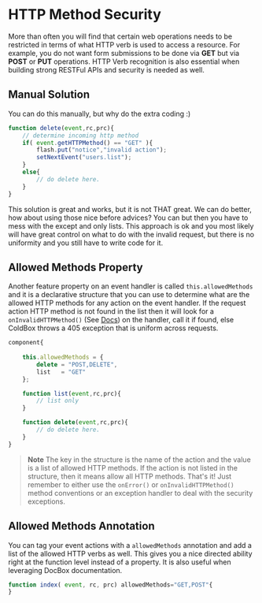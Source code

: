 # HTTP Method Security

More than often you will find that certain web operations needs to be restricted in terms of what HTTP verb is used to access a resource. For example, you do not want form submissions to be done via **GET** but via **POST** or **PUT** operations. HTTP Verb recognition is also essential when building strong RESTFul APIs and security is needed as well.

## Manual Solution
You can do this manually, but why do the extra coding :)

```js
function delete(event,rc,prc){
	// determine incoming http method
	if( event.getHTTPMethod() == "GET" ){
		flash.put("notice","invalid action");
		setNextEvent("users.list");
	}
	else{
		// do delete here.
	}
}
```

This solution is great and works, but it is not THAT great. We can do better, how about using those nice before advices? You can but then you have to mess with the except and only lists. This approach is ok and you most likely will have great control on what to do with the invalid request, but there is no uniformity and you still have to write code for it.

## Allowed Methods Property

Another feature property on an event handler is called <code>this.allowedMethods</code> and it is a declarative structure that you can use to determine what are the allowed HTTP methods for any action on the event handler. If the request action HTTP method is not found in the list then it will look for a <code>onInvalidHTTPMethod()</code> (See [Docs](convention_methods.md)) on the handler, call it if found, else ColdBox throws a 405 exception that is uniform across requests.

```js
component{
	
	this.allowedMethods = { 
		delete = "POST,DELETE",
		list   = "GET"
	};

	function list(event,rc,prc){
		// list only
	}

	function delete(event,rc,prc){
		// do delete here.
	}
}
```

> **Note** The key in the structure is the name of the action and the value is a list of allowed HTTP methods. If the action is not listed in the structure, then it means allow all HTTP methods. That's it! Just remember to either use the <code>onError()</code> or <code>onInvalidHTTPMethod()</code> method conventions or an exception handler to deal with the security exceptions.

## Allowed Methods Annotation

You can tag your event actions with a `allowedMethods` annotation and add a list of the allowed HTTP verbs as well.  This gives you a nice directed ability right at the function level instead of a property.  It is also useful when leveraging DocBox documentation.

```js
function index( event, rc, prc) allowedMethods="GET,POST"{ 
}
```



